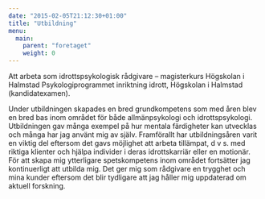 ```yaml
---
date: "2015-02-05T21:12:30+01:00"
title: "Utbildning"
menu:
  main:
    parent: "foretaget"
    weight: 0
---
```

Att arbeta som idrottspsykologisk rådgivare – magisterkurs Högskolan i Halmstad Psykologiprogrammet inriktning idrott, Högskolan i Halmstad (kandidatexamen).

Under utbildningen skapades en bred grundkompetens som med åren blev en bred bas inom området för både allmänpsykologi och idrottspsykologi. Utbildningen gav många exempel på hur mentala färdigheter kan utvecklas och många har jag använt mig av själv. Framförallt har utbildningsåren varit en viktig del eftersom det gavs möjlighet att arbeta tillämpat, d v s. med riktiga klienter och hjälpa individer i deras idrottskarriär eller en motionär. För att skapa mig ytterligare spetskompetens inom området fortsätter jag kontinuerligt att utbilda mig. Det ger mig som rådgivare en trygghet och mina kunder eftersom det blir tydligare att jag håller mig uppdaterad om aktuell forskning.

